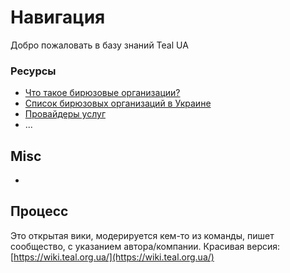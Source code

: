 # Навигация

Добро пожаловать в базу знаний Teal UA

### Ресурсы

* [Что такое бирюзовые организации?](resources/spiralnaya-dinamika.md)
* [Список бирюзовых организаций в Украине](resources/spisok-biryuzovykh-organizacii-v-ukraine.md)
* [Провайдеры услуг](resources/provaidery-uslug.md)
* ...

## Misc

* 
## Процесс

Это открытая вики, модерируется кем-то из команды, пишет сообщество, с указанием автора/компании. Красивая версия: [https://wiki.teal.org.ua/](https://wiki.teal.org.ua/)

